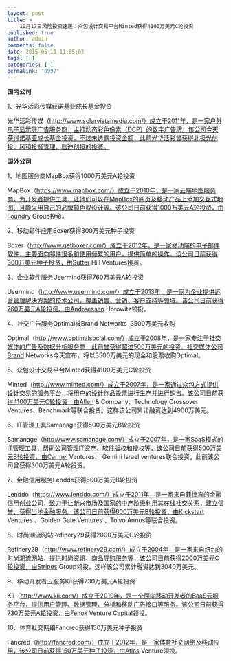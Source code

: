 ```yaml
---
layout: post
title: >
    10月17日风险投资速递：众包设计交易平台Minted获得4100万美元C轮投资
published: true
author: admin
comments: false
date: 2015-05-11 11:05:02
tags: [ ]
categories: [ ]
permalink: "6997"
---
```



**国内公司**

1、光华活彩传媒获诺基亚成长基金投资

光华活彩传媒（http://www.solarvistamedia.com/）成立于2011年，是一家户外电子显示屏广告服务商，主打动态彩色像素（DCP）的数字广告牌。该公司今天获得诺基亚成长基金投资，不过未透露投资金额，此前光华活彩曾获得北极光创投、风和投资管理、启迪创投的投资。

**国外公司**

1、地图服务商MapBox获得1000万美元A轮投资

MapBox（https://www.mapbox.com/）成立于2010年，是一家云端地图服务商，为开发者提供工具，让他们可以在MapBox的网页及移动产品上添加交互式地图、且能采用自己的品牌颜色或设计等。该公司日前获得1000万美元A轮投资，由Foundry Group投资。

2、移动邮件应用Boxer获得300万美元种子投资

Boxer（http://www.getboxer.com/）成立于2012年，是一家移动端的电子邮件软件，主要面向邮件很多和使用频繁的用户，提供简单的操作。该公司日前获得300万美元种子投资，由Sutter Hill Ventures投资。

3、企业软件服务Usermind获得760万美元A轮投资

Usermind（http://www.usermind.com/）成立于2013年，是一家为企业提供运营管理解决方案的技术公司，覆盖销售、营销、客户支持等领域。该公司日前获得760万美元A轮投资，由Andreessen Horowitz领投。

4、社交广告服务Optimal被Brand Networks  3500万美元收购

Optimal（http://www.optimalsocial.com/）成立于2008年，是一家专注于社交媒体的广告及数据分析服务商，此前曾获得超过500万美元的投资。社交媒体公司Brand Networks今天宣布，将以3500万美元的现金和股票收购Optimal。

5、众包设计交易平台Minted获得4100万美元C轮投资

Minted（http://www.minted.com/）成立于2007年，是一家通过众包方式提供设计交易的服务平台，将用户的设计作品投票进行生产并进行销售。该公司日前获得4100万美元C轮投资，由Allen & Company、Technology Crossover Ventures、Benchmark等联合投资。这样该公司累计融资达到4900万美元。

6、IT管理工具Samanage获得500万美元B轮投资

Samanage（http://www.samanage.com/）成立于2007年，是一家SaaS模式的IT管理工具，帮助公司管理IT资产、软件版权和授权等，该公司日前获得500万美元B轮投资，由Carmel Ventures、 Gemini Israel ventures联合投资，此前该公司曾获得300万美元A轮投资。

7、金融信用服务Lenddo获得600万美元B轮投资

Lenddo（https://www.lenddo.com/）成立于2011年，是一家来自菲律宾的金融信用创业公司，致力于让新兴市场及国家的中产阶级利用其在线社交关系，建立信誉、获得当地金融服务。该公司日前获得600万美元B轮投资，由Kickstart Ventures 、Golden Gate Ventures 、Toivo Annus等联合投资。

8、时尚潮流网站Refinery29获得2000万美元C轮投资

Refinery29（http://www.refinery29.com/）成立于2004年，是一家来自纽约的时尚潮流网站，提供时尚资讯、商品导购服务等，该公司日前获得2000万美元C轮投资，由Stripes Group领投，这样该公司累计融资达到3040万美元。

9、移动开发者云服务Kii获得730万美元A轮投资

Kii（http://www.kii.com/）成立于2010年，是一个面向移动开发者的BaaS云服务平台，提供用户管理、数据管理、分析和移动广告接口等服务。该公司日前获得730万美元A轮投资，由Fenox Venture Capital领投。

10、体育社交网络Fancred获得150万美元种子投资

Fancred（http://fancred.com/）成立于2012年，是一家体育社交网络及移动应用，该公司日前获得150万美元种子投资，由Atlas Venture领投。